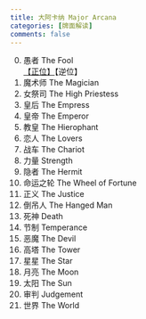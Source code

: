 ```yaml
---
title: 大阿卡纳 Major Arcana
categories: [牌面解读]
comments: false
---
```


0. 愚者 The Fool \
[【正位】](/Tarot/2011-01/愚者-牌面-正位.html)【逆位】
1. 魔术师 The Magician
2. 女祭司 The High Priestess
3. 皇后 The Empress
4. 皇帝 The Emperor
5. 教皇 The Hierophant
6. 恋人 The Lovers
7. 战车 The Chariot
8. 力量 Strength
9. 隐者 The Hermit
10. 命运之轮 The Wheel of Fortune
11. 正义 The Justice
12. 倒吊人 The Hanged Man
13. 死神 Death
14. 节制 Temperance
15. 恶魔 The Devil
16. 高塔 The Tower
17. 星星 The Star
18. 月亮 The Moon
19. 太阳 The Sun
20. 审判 Judgement
21. 世界 The World